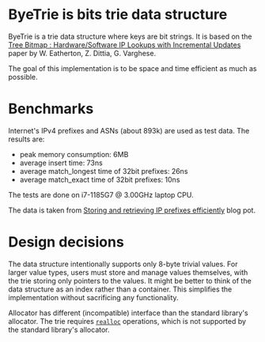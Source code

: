 # ByeTrie is bits trie data structure

ByeTrie is a trie data structure where keys are bit strings. It is based on the [Tree Bitmap : Hardware/Software IP Lookups with
Incremental Updates](https://cseweb.ucsd.edu/~varghese/PAPERS/ccr2004.pdf) paper by W. Eatherton, Z. Dittia, G. Varghese.

The goal of this implementation is to be space and time efficient as much as possible.

# Benchmarks

Internet's IPv4 prefixes and ASNs (about 893k) are used as test data. The results are:

* peak memory consumption: 6MB
* average insert time: 73ns
* average match_longest time of 32bit prefixes: 26ns
* average match_exact time of 32bit prefixes: 10ns

The tests are done on i7-1185G7 @ 3.00GHz laptop CPU.

The data is taken from [Storing and retrieving IP prefixes efficiently](https://blog.apnic.net/2021/06/04/storing-and-retrieving-ip-prefixes-efficiently/) blog pot.

# Design decisions

The data structure intentionally supports only 8-byte trivial values. For larger value types, users must store and manage values themselves, with the trie storing only pointers to the values. It might be better to think of the data structure as an index rather than a container. This simplifies the implementation without sacrificing any functionality.

Allocator has different (incompatible) interface than the standard library's allocator. The trie requires [`realloc`](https://en.cppreference.com/w/cpp/memory/c/realloc) operations, which is not supported by the standard library's allocator.
